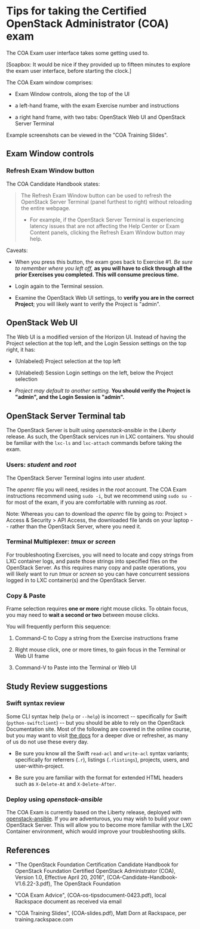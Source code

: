 # Tips for taking the Certified OpenStack Administrator (COA) exam

The COA Exam user interface takes some getting used to.

[Soapbox: It would be nice if they provided up to fifteen minutes to explore
the exam user interface, before starting the clock.]

The COA Exam window comprises:

* Exam Window controls, along the top of the UI

* a left-hand frame, with the exam Exercise number and instructions

* a right hand frame, with two tabs: OpenStack Web UI and OpenStack Server
Terminal

Example screenshots can be viewed in the "COA Training Slides".

## Exam Window controls

### Refresh Exam Window button

The COA Candidate Handbook states:

> The Refresh Exam Window button can be used to refresh the OpenStack Server
> Terminal (panel furthest to right) without reloading the entire webpage.
>
>* For example, if the OpenStack Server Terminal is experiencing latency issues
> that are not affecting the Help Center or Exam Content panels, clicking the
> Refresh Exam Window button may help.

Caveats:

* When you press this button, the exam goes back to Exercise #1. _Be sure
to remember where you left off,_ **as you will have to click through all the
prior Exercises you completed. This will consume precious time.**

* Login again to the Terminal session.

* Examine the OpenStack Web UI settings, to **verify you are in the correct
Project**; you will likely want to verify the Project is "admin".

## OpenStack Web UI

The Web UI is a modified version of the Horizon UI. Instead of having the
Project selection at the top left, and the Login Session settings on the top
right, it has:

* (Unlabeled) Project selection at the top left

* (Unlabeled) Session Login settings on the left, below the Project selection

* _Project may default to another setting._
**You should verify the Project is "admin", and the Login Session is "admin".**

## OpenStack Server Terminal tab

The OpenStack Server is built using _openstack-ansible_ in the _Liberty_
release. As such, the OpenStack services run in LXC containers. You should be
familiar with the `lxc-ls` and `lxc-attach` commands before taking the exam.

### Users: _student_ and _root_

The OpenStack Server Terminal logins into user _student_.

The _openrc_ file you will need, resides in the _root_ account. The COA Exam
instructions recommend using `sudo -i`, but we recommend using `sudo su -` for
most of the exam, if you are comfortable with running as _root_.

Note: Whereas you can to download the _openrc_ file by going to: Project >
Access & Security > API Access, the downloaded file lands on your laptop --
rather than the OpenStack Server, where you need it.

### Terminal Multiplexer: _tmux_ or _screen_

For troubleshooting Exercises, you will need to locate and copy strings from
LXC container logs, and paste those strings into specified files on the
OpenStack Server. As this requires many copy and paste operations, you will
likely want to run _tmux_ or _screen_ so you can have concurrent sessions
logged in to LXC container(s) and the OpenStack Server.

### Copy & Paste

Frame selection requires **one or more** right mouse clicks. To obtain focus,
you may need to **wait a second or two** between mouse clicks.

You will frequently perform this sequence:

1. Command-C to Copy a string from the Exercise instructions frame

1. Right mouse click, one or more times, to gain focus in the Terminal or Web
UI frame

1. Command-V to Paste into the Terminal or Web UI

## Study Review suggestions

### Swift syntax review

Some CLI syntax help (`help` or `--help`) is incorrect -- specifically for
Swift (`python-swiftclient`) -- but you should be able to rely on the OpenStack
Documentation site.  Most of the following are covered in the online course,
but you may want to visit [the docs](docs.openstack.org) for a deeper dive or
refresher, as many of us do not use these every day.

* Be sure you know all the Swift `read-acl` and `write-acl` syntax variants;
specifically for referrers (`.r`), listings (`.rlistings`), projects, users,
and user-within-project.

* Be sure you are familiar with the format for extended HTML headers such as
`X-Delete-At` and `X-Delete-After`.

### Deploy using _openstack-ansible_

The COA Exam is currently based on the Liberty release, deployed with
[openstack-ansible](https://github.com/openstack/openstack-ansible). If you are
adventurous, you may wish to build your own OpenStack Server. This will allow
you to become more familiar with the LXC Container environment, which would
improve your troubleshooting skills.

## References

* "The OpenStack Foundation Certification Candidate Handbook for OpenStack
Foundation Certified OpenStack Administrator (COA), Version 1.0, Effective
April 20, 2016", (COA-Candidate-Handbook-V1.6.22-3.pdf), The OpenStack
Foundation

* "COA Exam Advice", (COA-os-tipsdocument-0423.pdf), local Rackspace document
as received via email

* "COA Training Slides", (COA-slides.pdf), Matt Dorn at Rackspace, per
training.rackspace.com

